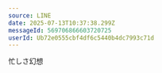 ```yaml
---
source: LINE
date: 2025-07-13T10:37:38.299Z
messageId: 569706866603720725
userId: Ub72e0555cbf4df6c5440b4dc7993c71d
---
```


忙しさ幻想